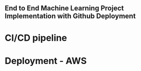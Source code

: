 ## End to End Machine Learning Project Implementation with Github Deployment

# CI/CD pipeline
# Deployment - AWS
